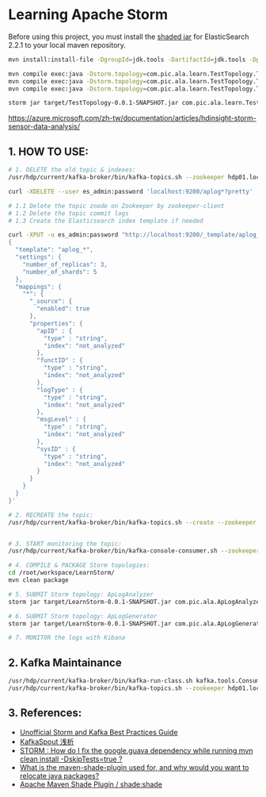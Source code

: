 # Learning Apache Storm

Before using this project, you must install the [shaded jar](https://github.com/desp0916/es-shaded) for ElasticSearch 2.2.1 to your local maven repository.

```bash
mvn install:install-file -DgroupId=jdk.tools -DartifactId=jdk.tools -Dpackaging=jar -Dversion=1.7 -Dfile=tools.jar -DgeneratePom=true

mvn compile exec:java -Dstorm.topology=com.pic.ala.learn.TestTopology.TestTridentTopology
mvn compile exec:java -Dstorm.topology=com.pic.ala.learn.TestTopology.TridentWordCount
mvn compile exec:java -Dstorm.topology=com.pic.ala.learn.TestTopology.TridentKafkaWordCount

storm jar target/TestTopology-0.0.1-SNAPSHOT.jar com.pic.ala.learn.TestTopology.TridentKafkaWordCount hdp01.localdomain:2181 hdp02.localdomain:6667
```

https://azure.microsoft.com/zh-tw/documentation/articles/hdinsight-storm-sensor-data-analysis/

## 1. HOW TO USE:

```bash
# 1. DELETE the old topic & indexes:
/usr/hdp/current/kafka-broker/bin/kafka-topics.sh --zookeeper hdp01.localdomain:2181,hdp02.localdomain:2181,hdp03.localdomain:2181 --delete --topic ap_logs_test_222

curl -XDELETE --user es_admin:password 'localhost:9200/aplog*?pretty'

# 1.1 Delete the topic znode on Zookeeper by zookeeper-client
# 1.2 Delete the topic commit logs
# 1.3 Create the Elasticsearch index template if needed

curl -XPUT -u es_admin:password "http://localhost:9200/_template/aplog_1?pretty=true" -d  '
{
  "template": "aplog_*",
  "settings": {
    "number_of_replicas": 3,
    "number_of_shards": 5
  },
  "mappings": {
    "*": {
      "_source": {
        "enabled": true
      },
      "properties": {
        "apID" : {
          "type" : "string",
          "index": "not_analyzed" 
        },
        "functID" : {
          "type" : "string",
          "index": "not_analyzed" 
        },
        "logType" : {
          "type" : "string",
          "index": "not_analyzed" 
        },
        "msgLevel" : {
          "type" : "string",
          "index": "not_analyzed"
        },
        "sysID" : {
          "type" : "string",
          "index": "not_analyzed"
        }
      }
    }
  }
}'

# 2. RECREATE the topic:
/usr/hdp/current/kafka-broker/bin/kafka-topics.sh --create --zookeeper hdp01.localdomain:2181,hdp02.localdomain:2181,hdp03.localdomain:2181 --replication-factor 2 --partition 10 --topic ap_logs_test_222


# 3. START monitoring the topic:
/usr/hdp/current/kafka-broker/bin/kafka-console-consumer.sh --zookeeper hdp01.localdomain:2181 --topic ap_logs_test_222 --from-beginning

# 4. COMPILE & PACKAGE Storm topologies:
cd /root/workspace/LearnStorm/
mvn clean package

# 5. SUBMIT Storm topology: ApLogAnalyzer
storm jar target/LearnStorm-0.0.1-SNAPSHOT.jar com.pic.ala.ApLogAnalyzer

# 6. SUBMIT Storm topology: ApLogGenerator
storm jar target/LearnStorm-0.0.1-SNAPSHOT.jar com.pic.ala.ApLogGenerator

# 7. MONITOR the logs with Kibana
```

## 2. Kafka Maintainance

```bash
/usr/hdp/current/kafka-broker/bin/kafka-run-class.sh kafka.tools.ConsumerOffsetChecker --zookeeper hdp01.localdomain:2181 --group aplog-analyzer
/usr/hdp/current/kafka-broker/bin/kafka-topics.sh --zookeeper hdp01.localdomain:2181 --topic ap_logs_test_222 --describe
```

## 3. References:

 * [Unofficial Storm and Kafka Best Practices Guide](https://community.hortonworks.com/articles/550/unofficial-storm-and-kafka-best-practices-guide.html)
 * [KafkaSpout 浅析](http://www.cnblogs.com/cruze/p/4241181.html)
 * [STORM : How do I fix the google.guava dependency while running mvn clean install -DskipTests=true ?](https://community.hortonworks.com/questions/14998/storm-how-do-i-fix-the-googleguava-dependency-whil.html)
 * [What is the maven-shade-plugin used for, and why would you want to relocate java packages?](http://stackoverflow.com/questions/13620281/what-is-the-maven-shade-plugin-used-for-and-why-would-you-want-to-relocate-java)
 * [Apache Maven Shade Plugin / shade:shade](https://maven.apache.org/plugins/maven-shade-plugin/shade-mojo.html)

